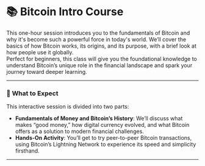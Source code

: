 # 📚 **Bitcoin Intro Course**

This one-hour session introduces you to the fundamentals of Bitcoin and why it's become such a powerful force in today's world. We’ll cover the basics of how Bitcoin works, its origins, and its purpose, with a brief look at how people use it globally.  
Perfect for beginners, this class will give you the foundational knowledge to understand Bitcoin’s unique role in the financial landscape and spark your journey toward deeper learning.

---

### 🎯 **What to Expect**

This interactive session is divided into two parts:  
- **Fundamentals of Money and Bitcoin’s History**: We’ll discuss what makes “good money,” how digital currency evolved, and what Bitcoin offers as a solution to modern financial challenges.  
- **Hands-On Activity**: You’ll get to try peer-to-peer Bitcoin transactions, using Bitcoin’s Lightning Network to experience its speed and simplicity firsthand.

---
